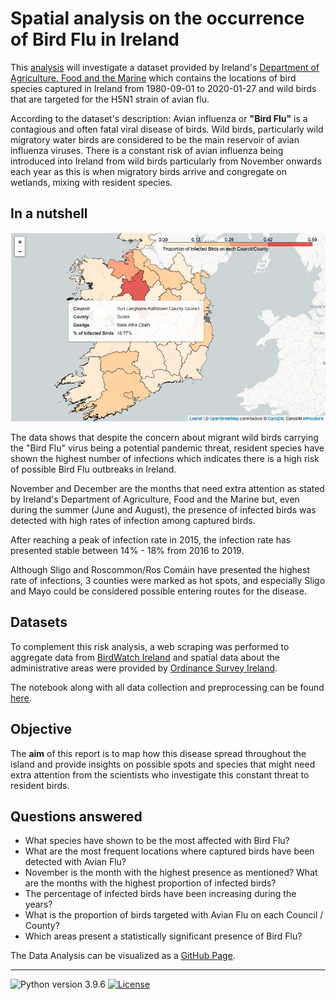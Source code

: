 # Spatial analysis on the occurrence of Bird Flu in Ireland

This [analysis](https://pessini.me/avian-flu-wild-birds-ireland/) will investigate a dataset provided by Ireland's [Department of Agriculture, Food and the Marine](https://data.gov.ie/dataset/h5n1-wild-bird-species-identification) which contains the locations of bird species captured in Ireland from 1980-09-01 to 2020-01-27 and wild birds that are targeted for the H5N1 strain of avian flu.

According to the dataset's description: Avian influenza or **"Bird Flu"** is a contagious and often fatal viral disease of birds. Wild birds, particularly wild migratory water birds are considered to be the main reservoir of avian influenza viruses. There is a constant risk of avian influenza being introduced into Ireland from wild birds particularly from November onwards each year as this is when migratory birds arrive and congregate on wetlands, mixing with resident species.

## In a nutshell

![Choropleth map](/img/choropleth_map.png)

The data shows that despite the concern about migrant wild birds carrying the "Bird Flu" virus being a potential pandemic threat, resident species have shown the highest number of infections which indicates there is a high risk of possible Bird Flu outbreaks in Ireland.

November and December are the months that need extra attention as stated by Ireland's Department of Agriculture, Food and the Marine but, even during the summer (June and August), the presence of infected birds was detected with high rates of infection among captured birds.

After reaching a peak of infection rate in 2015, the infection rate has presented stable between 14% - 18% from 2016 to 2019.

Although Sligo and Roscommon/Ros Comáin have presented the highest rate of infections, 3 counties were marked as hot spots, and especially Sligo and Mayo could be considered possible entering routes for the disease.

## Datasets

To complement this risk analysis, a web scraping was performed to aggregate data from [BirdWatch Ireland](https://birdwatchireland.ie/) and spatial data about the administrative areas were provided by [Ordinance Survey Ireland](https://data-osi.opendata.arcgis.com/).

The notebook along with all data collection and preprocessing can be found [here](https://pessini.me/avian-flu-wild-birds-ireland/datasets.html).

## Objective

The **aim** of this report is to map how this disease spread throughout the island and provide insights on possible spots and species that might need extra attention from the scientists who investigate this constant threat to resident birds.

## Questions answered

- What species have shown to be the most affected with Bird Flu?
- What are the most frequent locations where captured birds have been detected with Avian Flu?
- November is the month with the highest presence as mentioned? What are the months with the highest proportion of infected birds?
- The percentage of infected birds have been increasing during the years?
- What is the proportion of birds targeted with Avian Flu on each Council / County?
- Which areas present a statistically significant presence of Bird Flu?

The Data Analysis can be visualized as a [GitHub Page](https://pessini.github.io/avian-flu-wild-birds-ireland/).

---

![Python version 3.9.6](https://img.shields.io/badge/python-v3.9.6-green)
[<img src="https://img.shields.io/badge/License-MIT-blue.svg?style=plastic" title="" alt="License" width="82">](https://opensource.org/licenses/MIT)
